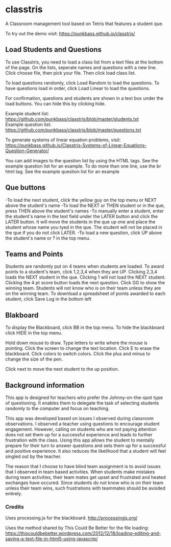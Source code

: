 # classtris
A Classroom management tool based on Tetris that features a student que.

To try out the demo visit: https://punkbass.github.io/classtris/

## Load Students and Questions

To use Classtris, you need to load a class list from a text files at the bottom of the page. On the lists, seperate names and questions with a new line. 
Click choose file, then pick your file. Then click load class list.

To load questions randomly, click Load Random to load the questions. To have questions load in order, click Load Linear to load the questions.

For confirmation, questions and students are shown in a text box under the load buttons. You can hide this by clicking hide.

Example student list: https://github.com/punkbass/classtris/blob/master/students.txt<br>
Example question list: https://github.com/punkbass/classtris/blob/master/questions.txt

To generate systems of linear equation problems, visit: https://punkbass.github.io/Classtris-Systems-of-Linear-Equations-Question-Generator/

You can add images to the question list by using the HTML tags. See the example question list for an example.
To do more than one line, use the br html tag. See the example question list for an example

## Que buttons

-To load the next student, click the yellow guy on the top menu or NEXT above the student's name 
-To load the NEXT or THEN student or  in the que, press THEN above the student's names
-To manually enter a student, enter the student's name in the text field under the LATER button and click the LATER button. It will move the students in the que up one and place the student whose name you tyed in the que. The student will not be placed in the que if you do not click LATER.
-To load a new question, click UP above the student's name or ? in the top menu.

## Teams and Points

Students are randomly put on 4 teams when students are loaded. To award points to a student's team, click 1,2,3,4 when they are UP. Clicking 2,3,4 loads the NEXT student in the que. Clicking 1 will not load the NEXT student. Clicking the 4 pt score button loads the next question. Click GG to show the winning team. Students will not know who is on their team unless they are on the winning team. To download a spreadsheet of points awarded to each student, click Save Log in the bottom left

## Blakboard
To display the Blackboard, click BB in the top menu. To hide the blackboard click HIDE in the top menu.

 Hold down mouse to draw. Type letters to write where the mouse is pointing. Click the screen to change the text location.
 Click E to erase the blackboard. Click colors to switch colors. Click the plus and minus to change the size of the pen.
 
 Click next to move the next student to the up position.
 
 ## Background information
 
This app is designed for teachers who prefer the Johnny-on-the-spot type of questioning. It enables them to delegate the task of selecting students randomly to the computer and focus on teaching. 
 
 This app was developed based on issues I observed during classroom observations. I observed a teacher using questions to encourage student engagement. However, calling on students who are not paying attention does not set them up for a successful experience and leads to further frustration with the class. Using this app allows the student to mentally prepare for their turn to answer questions and sets them up for a successful and positive experience. It also reduces the likelihood that a student will feel singled out by the teacher.

The reason that I choose to have blind team assignment is to avoid issues that I observed in team based activities. When students make mistakes during team activities, their team mates get upset and frustrated and heated exchanges have occured. Since students do not know who is on their team unless their team wins, such frustrations with teammates should be avoided entirely. 


### Credits
 
Uses processing.js for the blackboard. http://processingjs.org/

Uses the method shared by This Could Be Better for the file loading: https://thiscouldbebetter.wordpress.com/2012/12/18/loading-editing-and-saving-a-text-file-in-html5-using-javascrip/

